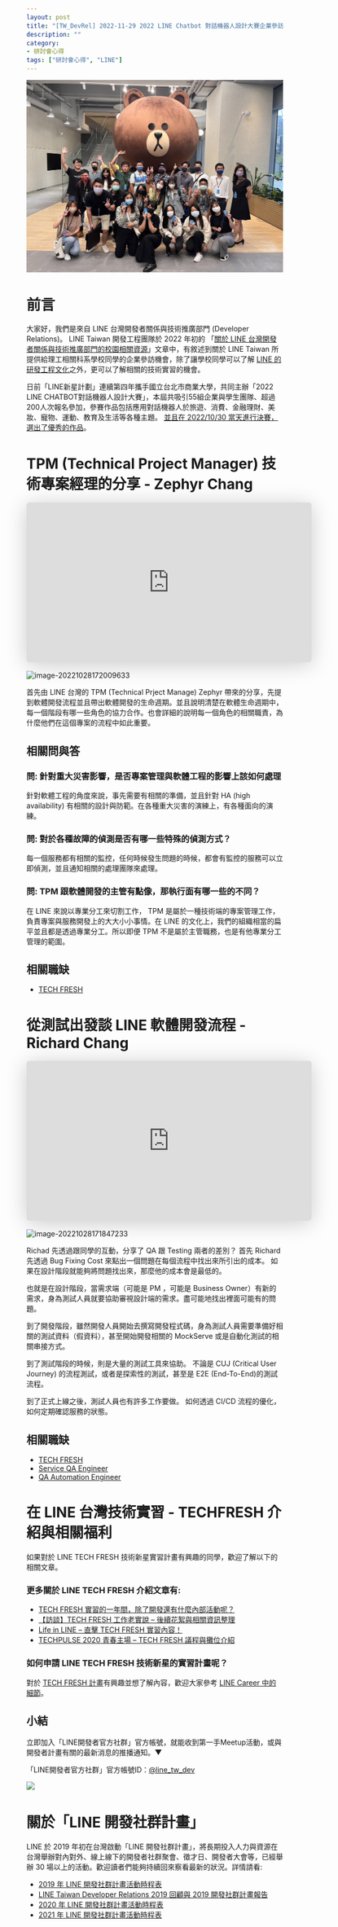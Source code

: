 ```yaml
---
layout: post
title: "[TW_DevRel] 2022-11-29 2022 LINE Chatbot 對話機器人設計大賽企業參訪"
description: ""
category: 
- 研討會心得
tags: ["研討會心得", "LINE"]
---
```


![image-20221130095418924](../images/2021/image-20221130095418924.png)

# 前言

大家好，我們是來自 LINE 台灣開發者關係與技術推廣部門 (Developer Relations)。 LINE Taiwan 開發工程團隊於 2022 年初的 「[關於 LINE 台灣開發者關係與技術推廣部門的校園相關資源](https://engineering.linecorp.com/zh-hant/blog/line-devrel-campus/)」文章中，有敘述到關於 LINE Taiwan 所提供給理工相關科系學校同學的企業參訪機會，除了讓學校同學可以了解 [LINE 的研發工程文化](https://engineering.linecorp.com/zh-hant/culture)之外，更可以了解相關的技術實習的機會。

日前「LINE新星計劃」連續第四年攜手國立台北市商業大學，共同主辦「2022 LINE CHATBOT對話機器人設計大賽」，本屆共吸引55組企業與學生團隊、超過200人次報名參加，參賽作品包括應用對話機器人於旅遊、消費、金融理財、美妝、寵物、運動、教育及生活等各種主題。 [並且在 2022/10/30 當天進行決賽，選出了優秀的作品](https://linecorp.com/zh-hant/pr/news/zh-hant/2022/4385)。


# **TPM (Technical Project Manager) 技術專案經理的分享 - Zephyr Chang**

<iframe class="speakerdeck-iframe" frameborder="0" src="https://speakerdeck.com/player/77c10453fedc4b0c900a0f2b7fc0be77" title="台大資工所企業訪談 - TPM (Technical Project Manager) 技術專案管理經理的分享" allowfullscreen="true" mozallowfullscreen="true" webkitallowfullscreen="true" style="border: 0px; background: padding-box padding-box rgba(0, 0, 0, 0.1); margin: 0px; padding: 0px; border-radius: 6px; box-shadow: rgba(0, 0, 0, 0.2) 0px 5px 40px; width: 560px; height: 314px;" data-ratio="1.78343949044586"></iframe>

![image-20221028172009633](../images/2021/image-20221028172009633.png)

首先由 LINE 台灣的 TPM (Technical Prject Manage) Zephyr 帶來的分享，先提到軟體開發流程並且帶出軟體開發的生命週期。並且說明清楚在軟體生命週期中，每一個階段有哪一些角色的協力合作。也會詳細的說明每一個角色的相關職責，為什麼他們在這個專案的流程中如此重要。

## 相關問與答

### 問: 針對重大災害影響，是否專案管理與軟體工程的影響上該如何處理

針對軟體工程的角度來說，事先需要有相關的準備，並且針對 HA (high availability) 有相關的設計與防範。在各種重大災害的演練上，有各種面向的演練。

### 問: 對於各種故障的偵測是否有哪一些特殊的偵測方式？

每一個服務都有相關的監控，任何時候發生問題的時候，都會有監控的服務可以立即偵測，並且通知相關的處理團隊來處理。

### 問: TPM 跟軟體開發的主管有點像，那執行面有哪一些的不同？

在 LINE 來說以專業分工來切割工作， TPM 是屬於一種技術端的專案管理工作，負責專案與服務開發上的大大小小事情。在 LINE 的文化上，我們的組織相當的扁平並且都是透過專業分工。所以即便 TPM 不是屬於主管職務，也是有他專業分工管理的範圍。

## 相關職缺

- [TECH FRESH](https://careers.linecorp.com/jobs/83)


# **從測試出發談 LINE 軟體開發流程 - Richard Chang**

<iframe class="speakerdeck-iframe" frameborder="0" src="https://speakerdeck.com/player/df7b84399f5d41dfbf82d6cf54fe1671" title="台大資工所企業訪談 - QA 相關討論" allowfullscreen="true" mozallowfullscreen="true" webkitallowfullscreen="true" style="border: 0px; background: padding-box padding-box rgba(0, 0, 0, 0.1); margin: 0px; padding: 0px; border-radius: 6px; box-shadow: rgba(0, 0, 0, 0.2) 0px 5px 40px; width: 560px; height: 314px;" data-ratio="1.78343949044586"></iframe>

![image-20221028171847233](../images/2021/image-20221028171847233.png)

Richad 先透過跟同學的互動，分享了 QA 跟 Testing 兩者的差別？ 首先 Richard 先透過 Bug Fixing Cost 來點出一個問題在每個流程中找出來所引出的成本。 如果在設計階段就能夠將問題找出來，那麼他的成本會是最低的。

也就是在設計階段，當需求端（可能是 PM ，可能是 Business Owner）有新的需求，身為測試人員就要協助審視設計端的需求。盡可能地找出裡面可能有的問題。

到了開發階段，雖然開發人員開始去撰寫開發程式碼，身為測試人員需要準備好相關的測試資料（假資料），甚至開始開發相關的 MockServe 或是自動化測試的相關串接方式。

到了測試階段的時候，則是大量的測試工具來協助。 不論是 CUJ (Critical User Journey) 的流程測試，或者是探索性的測試，甚至是 E2E (End-To-End)的測試流程。

到了正式上線之後，測試人員也有許多工作要做。 如何透過 CI/CD 流程的優化，如何定期確認服務的狀態。


## 相關職缺

- [TECH FRESH](https://careers.linecorp.com/jobs/83)
- [Service QA Engineer](https://careers.linecorp.com/jobs/19)
- [QA Automation Engineer](https://careers.linecorp.com/jobs/18)

# 在 LINE 台灣技術實習 - TECHFRESH 介紹與相關福利

如果對於 LINE TECH FRESH 技術新星實習計畫有興趣的同學，歡迎了解以下的相關文章。

### 更多關於 LINE TECH FRESH 介紹文章有:

- [TECH FRESH 實習的一年間，除了開發還有什麼內部活動呢？](https://engineering.linecorp.com/zh-hant/blog/line-tech-fresh-2020-graduate/)
- [【訪談】TECH FRESH 工作老實說 – 後續花絮與相關資訊整理](https://engineering.linecorp.com/zh-hant/blog/what-is-tech-fresh-interview/)
- [Life in LINE – 直擊 TECH FRESH 實習內容！](https://engineering.linecorp.com/zh-hant/blog/life-in-line-tech-fresh-sharing/)
- [TECHPULSE 2020 青春主場 – TECH FRESH 議程與攤位介紹](https://engineering.linecorp.com/zh-hant/blog/techpulse-2020-tech-fresh-session/)

### 如何申請 LINE TECH FRESH 技術新星的實習計畫呢？

對於 [TECH FRESH 計畫](https://careers.linecorp.com/jobs/83)有興趣並想了解內容，歡迎大家參考 [LINE Career 中的細節](https://careers.linecorp.com/jobs/83)。




## 小結

立即加入「LINE開發者官方社群」官方帳號，就能收到第一手Meetup活動，或與開發者計畫有關的最新消息的推播通知。▼

「LINE開發者官方社群」官方帳號ID：[@line_tw_dev](https://lin.ee/s5RsZHo)

![](http://www.evanlin.com/images/2020/line-tw-dev-qr.png)

# 關於「LINE 開發社群計畫」

LINE 於 2019 年初在台灣啟動「LINE 開發社群計畫」，將長期投入人力與資源在台灣舉辦對內對外、線上線下的開發者社群聚會、徵才日、開發者大會等，已經舉辦 30 場以上的活動。歡迎讀者們能夠持續回來察看最新的狀況。詳情請看:

- [2019 年 LINE 開發社群計畫活動時程表](https://engineering.linecorp.com/zh-hant/blog/line-taiwan-developer-relations-2019-plan/)
- [LINE Taiwan Developer Relations 2019 回顧與 2019 開發社群計畫報告](https://engineering.linecorp.com/zh-hant/blog/line-taiwan-developer-relations-2019/)
- [2020 年 LINE 開發社群計畫活動時程表](https://engineering.linecorp.com/zh-hant/blog/2020-line-tw-devrel/)
- [2021 年 LINE 開發社群計畫活動時程表](https://engineering.linecorp.com/zh-hant/blog/2021-line-tw-devrel/)